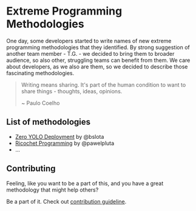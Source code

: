 # Extreme Programming Methodologies

One day, some developers started to write names of new extreme programming methodologies that they identified. By strong 
suggestion of another team member - T.G. - we decided to bring them to broader audience, so also other, struggling teams 
can benefit from them. We care about developers, as we also are them, so we decided to describe those fascinating methodologies.

> Writing means sharing. It's part of the human condition to want to share things - thoughts, ideas, opinions.
>
> ~ Paulo Coelho

## List of methodologies

* [Zero YOLO Deployment](methodologies/zero-yolo-deployment/README.md) by @bslota
* [Ricochet Programming](methodologies/ricochet-programming/README.md) by @pawelpluta
* ...

## Contributing

Feeling, like you want to be a part of this, and you have a great methodology that might help others?

Be a part of it. Check out [contribution guideline](CONTRIBUTING.md).